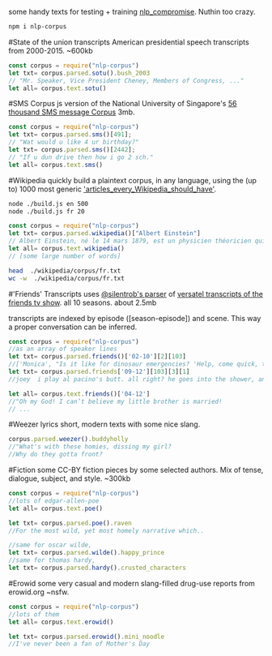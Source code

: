 some handy texts for testing + training [nlp_compromise](http://nlpcompromise.com). Nuthin too crazy.

```bash
npm i nlp-corpus
```

#State of the union transcripts
American presidential speech transcripts from 2000-2015. ~600kb
```javascript
const corpus = require("nlp-corpus")
let txt= corpus.parsed.sotu().bush_2003
// "Mr. Speaker, Vice President Cheney, Members of Congress, ..."
let all= corpus.text.sotu()
```

#SMS Corpus
js version of the National University of Singapore's [56 thousand SMS message  Corpus](http://wing.comp.nus.edu.sg:8080/SMSCorpus/overview.jsp) 3mb.

```javascript
const corpus = require("nlp-corpus")
let txt= corpus.parsed.sms()[491];
// "Wat would u like 4 ur birthday?"
let txt= corpus.parsed.sms()[2442];
// "If u dun drive then how i go 2 sch."
let all= corpus.text.sms()
```

#Wikipedia
quickly build a plaintext corpus, in any language, using the (up to) 1000 most generic ['articles_every_Wikipedia_should_have'](https://meta.wikimedia.org/wiki/List_of_articles_every_Wikipedia_should_have).
```bash
node ./build.js en 500
node ./build.js fr 20
```
```javascript
const corpus = require("nlp-corpus")
let txt= corpus.parsed.wikipedia()["Albert Einstein"]
// Albert Einstein, né le 14 mars 1879, est un physicien théoricien qui fut...
let all= corpus.text.wikipedia()
// [some large number of words]
```
```bash
head  ./wikipedia/corpus/fr.txt
wc -w  ./wikipedia/corpus/fr.txt
```

#'Friends' Transcripts
uses [@silentrob's parser](https://github.com/silentrob/superscript-friends) of [versatel transcripts of the friends tv show](http://home.versatel.nl/friendspic0102/). all 10 seasons. about 2.5mb

transcripts are indexed by episode ([season-episode]) and scene. This way a proper conversation can be inferred.
```javascript
const corpus = require("nlp-corpus")
//as an array of speaker lines
let txt= corpus.parsed.friends()['02-10'][2][103]
//['Monica', "Is it like for dinosaur emergencies? 'Help, come quick, they're still extinct.'"]
let txt= corpus.parsed.friends['09-12'][103][3][1]
//joey  i play al pacino's butt. all right? he goes into the shower, and then- i'm his butt...

let all= corpus.text.friends()['04-12']
//"Oh my God! I can’t believe my little brother is married!
// ...
```
#Weezer lyrics
short, modern texts with some nice slang.
```javascript
corpus.parsed.weezer().buddyholly
//"What's with these homies, dissing my girl?
//Why do they gotta front?
```

#Fiction
some CC-BY fiction pieces by some selected authors. Mix of tense, dialogue, subject, and style. ~300kb
```javascript
const corpus = require("nlp-corpus")
//lots of edgar-allen-poe
let all= corpus.text.poe()

let txt= corpus.parsed.poe().raven
//For the most wild, yet most homely narrative which..

//same for oscar wilde,
let txt= corpus.parsed.wilde().happy_prince
//same for thomas hardy,
let txt= corpus.parsed.hardy().crusted_characters
```

#Erowid
some very casual and modern slang-filled drug-use reports from erowid.org ~nsfw.
```javascript
const corpus = require("nlp-corpus")
//lots of them
let all= corpus.text.erowid()

let txt= corpus.parsed.erowid().mini_noodle
//I've never been a fan of Mother's Day
```
